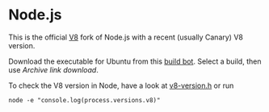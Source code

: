 # Node.js

This is the official [V8](https://github.com/v8/v8/wiki) fork of Node.js with a recent (usually Canary) V8 version. 

Download the executable for Ubuntu from this [build bot](https://build.chromium.org/p/client.v8.fyi/builders/V8%20-%20node.js%20integration). Select a build, then use *Archive link download*.

To check the V8 version in Node, have a look at [v8-version.h](https://github.com/v8/node/blob/vee-eight-lkgr/deps/v8/include/v8-version.h) or run 

```
node -e "console.log(process.versions.v8)"
```

